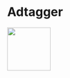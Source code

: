# Adtagger

<img src="[https://github.com/Matminator/Adtagger/assets/121713591/7f15a9f3-ba11-4b2b-9154-0ef3744b9260)https://github.com/Matminator/Adtagger/assets/121713591/7f15a9f3-ba11-4b2b-9154-0ef3744b9260]" width="100" >
